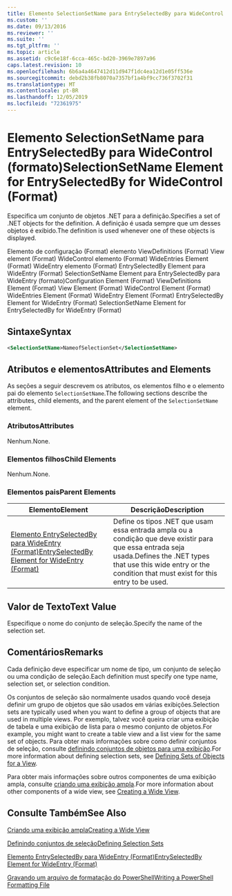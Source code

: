 ```yaml
---
title: Elemento SelectionSetName para EntrySelectedBy para WideControl (Format) | Microsoft Docs
ms.custom: ''
ms.date: 09/13/2016
ms.reviewer: ''
ms.suite: ''
ms.tgt_pltfrm: ''
ms.topic: article
ms.assetid: c9c6e18f-6cca-465c-bd20-3969e7897a96
caps.latest.revision: 10
ms.openlocfilehash: 6b6a4a4647412d11d947f1dc4ea12d1e05ff536e
ms.sourcegitcommit: debd2b38fb8070a7357bf1a4bf9cc736f3702f31
ms.translationtype: MT
ms.contentlocale: pt-BR
ms.lasthandoff: 12/05/2019
ms.locfileid: "72361975"
---
```

# <a name="selectionsetname-element-for-entryselectedby-for-widecontrol-format"></a><span data-ttu-id="810b3-102">Elemento SelectionSetName para EntrySelectedBy para WideControl (formato)</span><span class="sxs-lookup"><span data-stu-id="810b3-102">SelectionSetName Element for EntrySelectedBy for WideControl (Format)</span></span>

<span data-ttu-id="810b3-103">Especifica um conjunto de objetos .NET para a definição.</span><span class="sxs-lookup"><span data-stu-id="810b3-103">Specifies a set of .NET objects for the definition.</span></span> <span data-ttu-id="810b3-104">A definição é usada sempre que um desses objetos é exibido.</span><span class="sxs-lookup"><span data-stu-id="810b3-104">The definition is used whenever one of these objects is displayed.</span></span>

<span data-ttu-id="810b3-105">Elemento de configuração (Format) elemento ViewDefinitions (Format) View element (Format) WideControl elemento (Format) WideEntries Element (Format) WideEntry elemento (Format) EntrySelectedBy Element para WideEntry (Format) SelectionSetName Element para EntrySelectedBy para WideEntry (formato)</span><span class="sxs-lookup"><span data-stu-id="810b3-105">Configuration Element (Format) ViewDefinitions Element (Format) View Element (Format) WideControl Element (Format) WideEntries Element (Format) WideEntry Element (Format) EntrySelectedBy Element for WideEntry (Format) SelectionSetName Element for EntrySelectedBy for WideEntry (Format)</span></span>

## <a name="syntax"></a><span data-ttu-id="810b3-106">Sintaxe</span><span class="sxs-lookup"><span data-stu-id="810b3-106">Syntax</span></span>

```xml
<SelectionSetName>NameofSelectionSet</SelectionSetName>

```

## <a name="attributes-and-elements"></a><span data-ttu-id="810b3-107">Atributos e elementos</span><span class="sxs-lookup"><span data-stu-id="810b3-107">Attributes and Elements</span></span>

<span data-ttu-id="810b3-108">As seções a seguir descrevem os atributos, os elementos filho e o elemento pai do elemento `SelectionSetName`.</span><span class="sxs-lookup"><span data-stu-id="810b3-108">The following sections describe the attributes, child elements, and the parent element of the `SelectionSetName` element.</span></span>

### <a name="attributes"></a><span data-ttu-id="810b3-109">Atributos</span><span class="sxs-lookup"><span data-stu-id="810b3-109">Attributes</span></span>

<span data-ttu-id="810b3-110">Nenhum.</span><span class="sxs-lookup"><span data-stu-id="810b3-110">None.</span></span>

### <a name="child-elements"></a><span data-ttu-id="810b3-111">Elementos filhos</span><span class="sxs-lookup"><span data-stu-id="810b3-111">Child Elements</span></span>

<span data-ttu-id="810b3-112">Nenhum.</span><span class="sxs-lookup"><span data-stu-id="810b3-112">None.</span></span>

### <a name="parent-elements"></a><span data-ttu-id="810b3-113">Elementos pais</span><span class="sxs-lookup"><span data-stu-id="810b3-113">Parent Elements</span></span>

|<span data-ttu-id="810b3-114">Elemento</span><span class="sxs-lookup"><span data-stu-id="810b3-114">Element</span></span>|<span data-ttu-id="810b3-115">Descrição</span><span class="sxs-lookup"><span data-stu-id="810b3-115">Description</span></span>|
|-------------|-----------------|
|[<span data-ttu-id="810b3-116">Elemento EntrySelectedBy para WideEntry (Format)</span><span class="sxs-lookup"><span data-stu-id="810b3-116">EntrySelectedBy Element for WideEntry (Format)</span></span>](./entryselectedby-element-for-wideentry-format.md)|<span data-ttu-id="810b3-117">Define os tipos .NET que usam essa entrada ampla ou a condição que deve existir para que essa entrada seja usada.</span><span class="sxs-lookup"><span data-stu-id="810b3-117">Defines the .NET types that use this wide entry or the condition that must exist for this entry to be used.</span></span>|

## <a name="text-value"></a><span data-ttu-id="810b3-118">Valor de Texto</span><span class="sxs-lookup"><span data-stu-id="810b3-118">Text Value</span></span>

<span data-ttu-id="810b3-119">Especifique o nome do conjunto de seleção.</span><span class="sxs-lookup"><span data-stu-id="810b3-119">Specify the name of the selection set.</span></span>

## <a name="remarks"></a><span data-ttu-id="810b3-120">Comentários</span><span class="sxs-lookup"><span data-stu-id="810b3-120">Remarks</span></span>

<span data-ttu-id="810b3-121">Cada definição deve especificar um nome de tipo, um conjunto de seleção ou uma condição de seleção.</span><span class="sxs-lookup"><span data-stu-id="810b3-121">Each definition must specify one type name, selection set, or selection condition.</span></span>

<span data-ttu-id="810b3-122">Os conjuntos de seleção são normalmente usados quando você deseja definir um grupo de objetos que são usados em várias exibições.</span><span class="sxs-lookup"><span data-stu-id="810b3-122">Selection sets are typically used when you want to define a group of objects that are used in multiple views.</span></span> <span data-ttu-id="810b3-123">Por exemplo, talvez você queira criar uma exibição de tabela e uma exibição de lista para o mesmo conjunto de objetos.</span><span class="sxs-lookup"><span data-stu-id="810b3-123">For example, you might want to create a table view and a list view for the same set of objects.</span></span> <span data-ttu-id="810b3-124">Para obter mais informações sobre como definir conjuntos de seleção, consulte [definindo conjuntos de objetos para uma exibição](./defining-selection-sets.md).</span><span class="sxs-lookup"><span data-stu-id="810b3-124">For more information about defining selection sets, see [Defining Sets of Objects for a View](./defining-selection-sets.md).</span></span>

<span data-ttu-id="810b3-125">Para obter mais informações sobre outros componentes de uma exibição ampla, consulte [criando uma exibição ampla](./creating-a-wide-view.md).</span><span class="sxs-lookup"><span data-stu-id="810b3-125">For more information about other components of a wide view, see [Creating a Wide View](./creating-a-wide-view.md).</span></span>

## <a name="see-also"></a><span data-ttu-id="810b3-126">Consulte Também</span><span class="sxs-lookup"><span data-stu-id="810b3-126">See Also</span></span>

[<span data-ttu-id="810b3-127">Criando uma exibição ampla</span><span class="sxs-lookup"><span data-stu-id="810b3-127">Creating a Wide View</span></span>](./creating-a-wide-view.md)

[<span data-ttu-id="810b3-128">Definindo conjuntos de seleção</span><span class="sxs-lookup"><span data-stu-id="810b3-128">Defining Selection Sets</span></span>](./defining-selection-sets.md)

[<span data-ttu-id="810b3-129">Elemento EntrySelectedBy para WideEntry (Format)</span><span class="sxs-lookup"><span data-stu-id="810b3-129">EntrySelectedBy Element for WideEntry (Format)</span></span>](./entryselectedby-element-for-wideentry-format.md)

[<span data-ttu-id="810b3-130">Gravando um arquivo de formatação do PowerShell</span><span class="sxs-lookup"><span data-stu-id="810b3-130">Writing a PowerShell Formatting File</span></span>](./writing-a-powershell-formatting-file.md)
